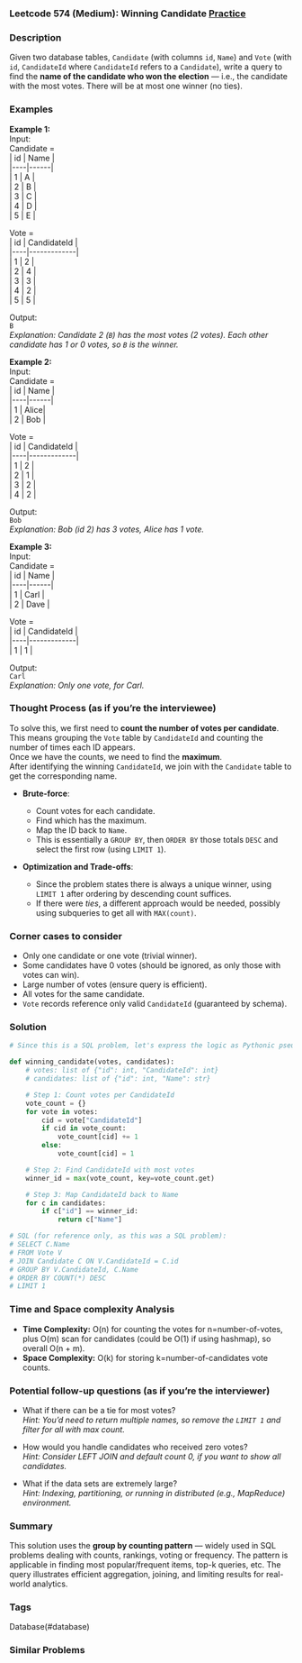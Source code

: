 ### Leetcode 574 (Medium): Winning Candidate [Practice](https://leetcode.com/problems/winning-candidate)

### Description  
Given two database tables, `Candidate` (with columns `id`, `Name`) and `Vote` (with `id`, `CandidateId` where `CandidateId` refers to a `Candidate`), write a query to find the **name of the candidate who won the election** — i.e., the candidate with the most votes. There will be at most one winner (no ties).  


### Examples  

**Example 1:**  
Input:  
Candidate =  
| id | Name |  
|----|------|  
| 1  | A    |  
| 2  | B    |  
| 3  | C    |  
| 4  | D    |  
| 5  | E    |  

Vote =  
| id | CandidateId |  
|----|-------------|  
| 1  | 2           |  
| 2  | 4           |  
| 3  | 3           |  
| 4  | 2           |  
| 5  | 5           |  

Output:  
`B`  
*Explanation: Candidate 2 (`B`) has the most votes (2 votes). Each other candidate has 1 or 0 votes, so `B` is the winner.*

**Example 2:**  
Input:  
Candidate =  
| id | Name |  
|----|------|  
| 1  | Alice|  
| 2  | Bob  |  

Vote =  
| id | CandidateId |  
|----|-------------|  
| 1  | 2           |  
| 2  | 1           |  
| 3  | 2           |  
| 4  | 2           |  

Output:  
`Bob`  
*Explanation: Bob (id 2) has 3 votes, Alice has 1 vote.*

**Example 3:**  
Input:  
Candidate =  
| id | Name |  
|----|------|  
| 1  | Carl |  
| 2  | Dave |  

Vote =  
| id | CandidateId |  
|----|-------------|  
| 1  | 1           |  

Output:  
`Carl`  
*Explanation: Only one vote, for Carl.*

### Thought Process (as if you’re the interviewee)  
To solve this, we first need to **count the number of votes per candidate**. This means grouping the `Vote` table by `CandidateId` and counting the number of times each ID appears.  
Once we have the counts, we need to find the **maximum**.  
After identifying the winning `CandidateId`, we join with the `Candidate` table to get the corresponding name.

- **Brute-force**:  
  - Count votes for each candidate.
  - Find which has the maximum.
  - Map the ID back to `Name`.
  - This is essentially a `GROUP BY`, then `ORDER BY` those totals `DESC` and select the first row (using `LIMIT 1`).

- **Optimization and Trade-offs**:  
  - Since the problem states there is always a unique winner, using `LIMIT 1` after ordering by descending count suffices.
  - If there were *ties*, a different approach would be needed, possibly using subqueries to get all with `MAX(count)`.


### Corner cases to consider  
- Only one candidate or one vote (trivial winner).
- Some candidates have 0 votes (should be ignored, as only those with votes can win).
- Large number of votes (ensure query is efficient).
- All votes for the same candidate.
- `Vote` records reference only valid `CandidateId` (guaranteed by schema).

### Solution

```python
# Since this is a SQL problem, let's express the logic as Pythonic pseudocode for counting

def winning_candidate(votes, candidates):
    # votes: list of {"id": int, "CandidateId": int}
    # candidates: list of {"id": int, "Name": str}

    # Step 1: Count votes per CandidateId
    vote_count = {}
    for vote in votes:
        cid = vote["CandidateId"]
        if cid in vote_count:
            vote_count[cid] += 1
        else:
            vote_count[cid] = 1

    # Step 2: Find CandidateId with most votes
    winner_id = max(vote_count, key=vote_count.get)

    # Step 3: Map CandidateId back to Name
    for c in candidates:
        if c["id"] == winner_id:
            return c["Name"]

# SQL (for reference only, as this was a SQL problem):
# SELECT C.Name
# FROM Vote V
# JOIN Candidate C ON V.CandidateId = C.id
# GROUP BY V.CandidateId, C.Name
# ORDER BY COUNT(*) DESC
# LIMIT 1
```

### Time and Space complexity Analysis  

- **Time Complexity:** O(n) for counting the votes for n=number-of-votes, plus O(m) scan for candidates (could be O(1) if using hashmap), so overall O(n + m).
- **Space Complexity:** O(k) for storing k=number-of-candidates vote counts.

### Potential follow-up questions (as if you’re the interviewer)  

- What if there can be a tie for most votes?  
  *Hint: You’d need to return multiple names, so remove the `LIMIT 1` and filter for all with max count.*

- How would you handle candidates who received zero votes?  
  *Hint: Consider LEFT JOIN and default count 0, if you want to show all candidates.*

- What if the data sets are extremely large?  
  *Hint: Indexing, partitioning, or running in distributed (e.g., MapReduce) environment.*

### Summary
This solution uses the **group by counting pattern** — widely used in SQL problems dealing with counts, rankings, voting or frequency. The pattern is applicable in finding most popular/frequent items, top-k queries, etc. The query illustrates efficient aggregation, joining, and limiting results for real-world analytics.

### Tags
Database(#database)

### Similar Problems
